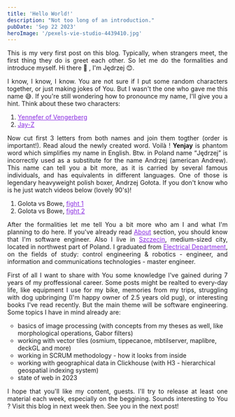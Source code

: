 ```yaml
---
title: 'Hello World!'
description: "Not too long of an introduction."
pubDate: 'Sep 22 2023'
heroImage: '/pexels-vie-studio-4439410.jpg'
---
```

<style>
    p {
            text-align: justify;
    }
    a {
        color: blueviolet;
    }
    ul, ol {
        margin-bottom: 1em;
    }
    ul {
         list-style-type: circle;
    }
</style>

This is my very first post on this blog. Typically, when strangers meet, the first thing they do is greet each other. So let me do the formalities and introduce 
myself. Hi there 👋 , I'm Jędrzej 😊.

I know, I know, I know. You are not sure if I put some random characters together, or just making jokes of You. But I wasn't the one who gave me this name 😅. 
If you're still wondering how to pronounce my name, I'll give you a hint. Think about these two characters:

<ol type="1">
  <li><a href="https://en.wikipedia.org/wiki/List_of_characters_in_The_Witcher_series#Yennefer_of_Vengerberg" target="_blank">Yennefer of Vengerberg</a></li>
  <li><a href="https://en.wikipedia.org/wiki/Jay-Z" target="_blank">Jay-Z</a></li>
</ol>  

Now cut first 3 letters from both names and join them togther (order is important!). Read aloud the newly created word. Voilà ! <b>Yenjay</b> is phantom word which 
simplifies my name in English. Btw. in Poland name <q>Jędrzej</q> is incorrectly used as a substitute for the name Andrzej (american Andrew). This name can tell you 
a bit more, as it is carried by several famous individuals, and has equivalents in different languages. One of those is legendary heavyweight polish boxer, Andrzej Gołota. If you don't know who is he just watch videos below (lovely 90's)!

<ol>
    <li> Golota vs Bowe, <a href="https://www.youtube.com/watch?v=Aa-H4eJ-doU" target="blank">fight 1</a></li>
    <li> Golota vs Bowe, <a href="https://www.youtube.com/watch?v=1GIjN3Cq4jQ" target="blank">fight 2</a></li>
</ol>


After the formalities let me tell You a bit more who am I and what I'm planning to do here. If you've already read [About](/about) section, you should know that I'm software engineer. Also I live in [Szczecin](https://www.google.com/maps/place/Szczecin/), medium-sized city, located in northwest part of Poland. I graduated from [Electrical Department](https://we.zut.edu.pl/), on the fields of study: control engineering & robotics - engineer, and information and communications technologies - master engineer. 

First of all I want to share with You some knowledge I've gained during 7 years of my proffessional career. Some posts might be realted to every-day life, like equipment I use for my bike, memories from my trips, struggling with dog upbringing (I'm happy owner of 2.5 years old pug), or interesting books I've read recently. But the main theme will be software engineering. Some topics I have in mind already are:

<ul>
  <li>basics of image processing (with concepts from my theses as well, like morphological operations, Gabor filters)</li>
  <li>working with vector tiles (osmium, tippecanoe, mbtilserver, maplibre, deckGL and more)</li>
  <li>working in SCRUM methodology - how it looks from inside</li>
  <li>working with geographical data in Clickhouse (with H3 - hierarchical geospatial indexing system)</li>
  <li>state of web in 2023</li>
</ul>

I hope that you'll like my content, guests. I'll try to release at least one material each week, especially on the beggining. Sounds interesting to You ? Visit this blog in next week then. See you in the next post!
